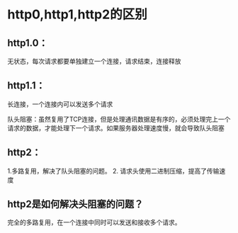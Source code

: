 # http0,http1,http2的区别
## http1.0：
无状态，每次请求都要单独建立一个连接，请求结束，连接释放
## http1.1：
长连接，一个连接内可以发送多个请求

队头阻塞：虽然复用了TCP连接，但是处理通讯数据是有序的，必须处理完上一个请求的数据，才能处理下一个请求。如果服务器处理速度慢，就会导致队头阻塞
## http2：
1.多路复用，解决了队头阻塞的问题。
2. 请求头使用二进制压缩，提高了传输速度

## http2是如何解决头阻塞的问题？
完全的多路复用，在一个连接中同时可以发送和接收多个请求。
